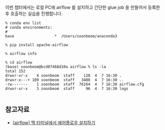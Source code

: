 이번 챕터에서는 로컬 PC에 airflow 를 설치하고 간단한 glue job 을 만들어서 등록한 후 호출하는 실습을 진행합니다.

```
% conda env list
# conda environments:
#
base                  *  /Users/soonbeom/anaconda3

% pip install apache-airflow

% airflow info

% cd airflow
(base) soonbeom@bcd07468d10a airflow % ls -la
total 152
drwxr-xr-x    4 soonbeom  staff    128  4  7 16:30 .
drwxr-x---+ 109 soonbeom  staff   3488  4  7 16:30 ..
-rw-------    1 soonbeom  staff  76164  4  7 16:30 airflow.cfg
drwxr-xr-x    3 soonbeom  staff     96  4  7 16:30 logs


```




## 참고자료 ##

* [[airflow] 맥 터미널에서 에어플로우 설치하기](https://velog.io/@jenori_dev/airflow-%EB%A7%A5-%ED%84%B0%EB%AF%B8%EB%84%90%EC%97%90%EC%84%9C-%EC%97%90%EC%96%B4%ED%94%8C%EB%A1%9C%EC%9A%B0-%EC%84%A4%EC%B9%98%ED%95%98%EA%B8%B0)
